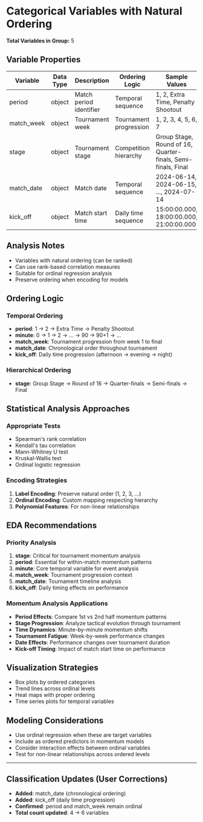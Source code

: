 # Categorical Variables with Natural Ordering

**Total Variables in Group:** 5

## Variable Properties

| Variable | Data Type | Description | Ordering Logic | Sample Values |
|----------|-----------|-------------|----------------|---------------|
| period | object | Match period identifier | Temporal sequence | 1, 2, Extra Time, Penalty Shootout |
| match_week | object | Tournament week | Tournament progression | 1, 2, 3, 4, 5, 6, 7 |
| stage | object | Tournament stage | Competition hierarchy | Group Stage, Round of 16, Quarter-finals, Semi-finals, Final |
| match_date | object | Match date | Temporal sequence | 2024-06-14, 2024-06-15, ..., 2024-07-14 |
| kick_off | object | Match start time | Daily time sequence | 15:00:00.000, 18:00:00.000, 21:00:00.000 |

## Analysis Notes

- Variables with natural ordering (can be ranked)
- Can use rank-based correlation measures
- Suitable for ordinal regression analysis
- Preserve ordering when encoding for models

## Ordering Logic

### Temporal Ordering
- **period**: 1 → 2 → Extra Time → Penalty Shootout
- **minute**: 0 → 1 → 2 → ... → 90 → 90+1 → ...
- **match_week**: Tournament progression from week 1 to final
- **match_date**: Chronological order throughout tournament
- **kick_off**: Daily time progression (afternoon → evening → night)

### Hierarchical Ordering
- **stage**: Group Stage → Round of 16 → Quarter-finals → Semi-finals → Final

## Statistical Analysis Approaches

### Appropriate Tests
- Spearman's rank correlation
- Kendall's tau correlation
- Mann-Whitney U test
- Kruskal-Wallis test
- Ordinal logistic regression

### Encoding Strategies
1. **Label Encoding**: Preserve natural order (1, 2, 3, ...)
2. **Ordinal Encoding**: Custom mapping respecting hierarchy
3. **Polynomial Features**: For non-linear relationships

## EDA Recommendations

### Priority Analysis
1. **stage**: Critical for tournament momentum analysis
2. **period**: Essential for within-match momentum patterns
3. **minute**: Core temporal variable for event analysis
4. **match_week**: Tournament progression context
5. **match_date**: Tournament timeline analysis
6. **kick_off**: Daily timing effects on performance

### Momentum Analysis Applications
- **Period Effects**: Compare 1st vs 2nd half momentum patterns
- **Stage Progression**: Analyze tactical evolution through tournament
- **Time Dynamics**: Minute-by-minute momentum shifts
- **Tournament Fatigue**: Week-by-week performance changes
- **Date Effects**: Performance changes over tournament duration
- **Kick-off Timing**: Impact of match start time on performance

## Visualization Strategies
- Box plots by ordered categories
- Trend lines across ordinal levels
- Heat maps with proper ordering
- Time series plots for temporal variables

## Modeling Considerations
- Use ordinal regression when these are target variables
- Include as ordered predictors in momentum models
- Consider interaction effects between ordinal variables
- Test for non-linear relationships across ordered levels

---

## Classification Updates (User Corrections)
- **Added**: match_date (chronological ordering)
- **Added**: kick_off (daily time progression)
- **Confirmed**: period and match_week remain ordinal
- **Total count updated**: 4 → 6 variables 